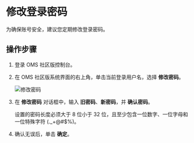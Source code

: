 # 修改登录密码

为确保账号安全，建议您定期修改登录密码。

## 操作步骤

1. 登录 OMS 社区版控制台。

2. 在 OMS 社区版系统界面的右上角，单击当前登录用户名，选择 **修改密码**。

   ![修改密码](https://help-static-aliyun-doc.aliyuncs.com/assets/img/zh-CN/8886124461/p397787.png)

3. 在 **修改密码** 对话框中，输入 **旧密码**、**新密码**，并 **确认密码**。

   设置的密码长度必须大于 8 位小于 32 位，且至少包含一位数字、一位字母和一位特殊字符 (._+@#$%)。

4. 确认无误后，单击 **确定**。
